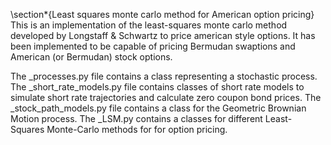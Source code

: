 \section*{Least squares monte carlo method for American option pricing}
This is an implementation of the least-squares monte carlo method developed by Longstaff & Schwartz to price american style options. It has been implemented to be capable of pricing Bermudan swaptions and American (or Bermudan) stock options.

The _processes.py file contains a class representing a stochastic process.
The _short_rate_models.py file contains classes of short rate models to simulate short rate trajectories and calculate zero coupon bond prices.
The _stock_path_models.py file contains a class for the Geometric Brownian Motion process.
The _LSM.py contains a classes for different Least-Squares Monte-Carlo methods for for option pricing.


